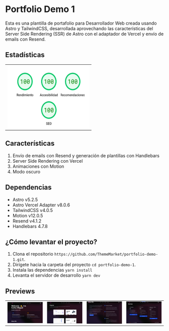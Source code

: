 # Portfolio Demo 1

Esta es una plantilla de portafolio para Desarrollador Web creada usando Astro y TailwindCSS, desarrollada aprovechando las características del Server Side Rendering (SSR) de Astro con el adaptador de Vercel y envío de emails con Resend.

## Estadísticas

<table style="width: 100%">
  <td>
    <img src="./public/previews/stats.jpg" alt="..." height="200" width="260">
  </td>
</table>

## Características

1. Envío de emails con Resend y generación de plantillas con Handlebars
2. Server Side Rendering con Vercel
3. Animaciones con Motion
4. Modo oscuro

## Dependencias

- Astro v5.2.5
- Astro Vercel Adapter v8.0.6
- TailwindCSS v4.0.5
- Motion v12.0.5
- Resend v4.1.2
- Handlebars 4.7.8

## ¿Cómo levantar el proyecto?

1. Clona el repositorio `https://github.com/ThemeMarket/portfolio-demo-1.git`.
2. Dirígete hacia la carpeta del proyecto `cd portfolio-demo-1`.
3. Instala las dependencias `yarn install`
4. Levanta el servidor de desarrollo `yarn dev`

## Previews

<table style="width: 100%">
  <tr>
    <td style="width: 25%"><img src="./public/previews/1.png" alt="..."></td>
    <td style="width: 25%"><img src="./public/previews/2.png" alt="..."></td>
    <td style="width: 25%"><img src="./public/previews/3.png" alt="..."></td>
    <td style="width: 25%"><img src="./public/previews/4.png" alt="..."></td>
  </tr>
</table>
